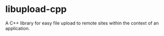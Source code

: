 # libupload-cpp
A C++ library for easy file upload to remote sites within the context of an application.
